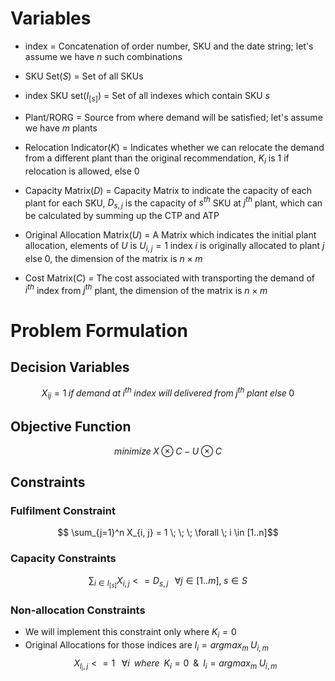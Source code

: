 # Variables
- index = Concatenation of order number, SKU and the date string; let's assume we have $n$ such combinations

- SKU Set($S$) = Set of all SKUs

- index SKU set($I_{[s]}$) = Set of all indexes which contain SKU $s$

- Plant/RORG = Source from where demand will be satisfied; let's assume we have $m$ plants
  
- Relocation Indicator($K$) = Indicates whether we can relocate the demand from a different plant than the original recommendation, $K_i$ is $1$ if relocation is allowed, else $0$
  
- Capacity Matrix($D$) = Capacity Matrix to indicate the capacity of each plant for each SKU, $D_{s,j}$ is the capacity of $s^{th}$ SKU at $j^{th}$ plant, which can be calculated by summing up the CTP and ATP
  
- Original Allocation Matrix($U$) = A Matrix which indicates the initial plant allocation, elements of $U$ is $U_{i,j} = 1 \text{ index } i \text{ is originally allocated to plant } j \text{ else } 0$, the dimension of the matrix is $n \times m$
  
- Cost Matrix($C$) = The cost associated with transporting the demand of $i^{th}$ index from $j^{th}$ plant, the dimension of the matrix is $n \times m$
# Problem Formulation

## Decision Variables
$$X_{ij} = 1 \; if \; demand \; at \; i^{th} \; index \; will \; delivered \; from \; j^{th} \; plant \; else \; 0$$

## Objective Function
$$ minimize \; X \otimes C - U \otimes C$$
## Constraints
### Fulfilment Constraint
$$ \sum_{j=1}^n X_{i, j} = 1 \; \; \; \forall \; i \in [1..n]$$
### Capacity Constraints
$$\sum_{i \in I_{[s]}} X_{i,j} <= D_{s,j} \; \; \;  \forall j \in [1..m], \; s \in S $$
### Non-allocation Constraints

- We will implement this constraint only where $K_i = 0$
- Original Allocations for those indices are $l_i = argmax_m \; U_{i, m}$
$$X_{l_i, j} <= 1 \; \; \; \forall i \; \; where \; \;  K_i = 0 \; \; \& \; \; l_i = argmax_m \; U_{i, m}$$
